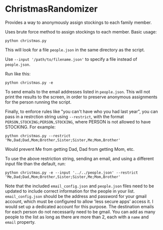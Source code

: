 # ChristmasRandomizer
Provides a way to anonymously assign stockings to each family member.

Uses brute force method to assign stockings to each member. Basic usage:

    python christmas.py

This will look for a file `people.json` in the same directory as the script.

Use `--input '/path/to/filename.json'` to specify a file instead of `people.json`.

Run like this:

    python christmas.py -e

To send emails to the email addresses listed in `people.json`.  This will not print
the results to the screen, in order to preserve anonymous assignments for the person
running the script.

Finally, to enforce rules like "you can't have who you had last year", you can pass in
a restrction string using `--restrict`, with the format `PERSON,STOCKING;PERSON,STOCKING`,
where PERSON is not allowed to have STOCKING.  For example:

    python christmas.py --restrict 'Me,Dad;Dad,Mom;Brother,Sister;Sister,Me;Mom,Brother'

Would prevent Me from getting Dad, Dad from getting Mom, etc.

To use the above restriction string, sending an email, and using a different input file
than the default, run:

    python christmas.py -e --input '../../people.json' --restrict 'Me,Dad;Dad,Mom;Brother,Sister;Sister,Me;Mom,Brother'

Note that the included `email_config.json` and `people.json` files need to be updated to include
correct information for the people in your list.  `email_config.json` should be the address
and password for your gmail account, which must be configured to allow 'less secure apps'
access it.  I would set up a dedicated account for this purpose.  The destination emails
for each person do not necessarily need to be gmail.  You can add as many people to the list as long
as there are more than 2, each with a `name` and `email` property.



